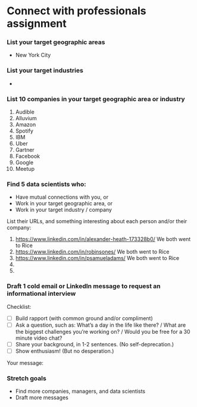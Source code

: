 # Connect with professionals assignment


### List your target geographic areas

- New York City


### List your target industries

- 


### List 10 companies in your target geographic area or industry

1. Audible
2. Alluvium
3. Amazon
4. Spotify
5. IBM
6. Uber
7. Gartner
8. Facebook
9. Google
10. Meetup


### Find 5 data scientists who:
- Have mutual connections with you, or
- Work in your target geographic area, or
- Work in your target industry / company

List their URLs, and something interesting about each person and/or their company:

1. https://www.linkedin.com/in/alexander-heath-173328b0/  We both went to Rice
2. https://www.linkedin.com/in/robinsones/  We both went to Rice
3. https://www.linkedin.com/in/psamueladams/ We both went to Rice
4. 
5. 


### Draft 1 cold email or LinkedIn message to request an informational interview

Checklist:

- [ ] Build rapport (with common ground and/or compliment)
- [ ] Ask a question, such as: What’s a day in the life like there? / What are the biggest challenges you’re working on? / Would you be free for a 30 minute video chat?
- [ ] Share your background, in 1-2 sentences. (No self-deprecation.)
- [ ] Show enthusiasm! (But no desperation.)

Your message:





### Stretch goals

- Find more companies, managers, and data scientists
- Draft more messages
